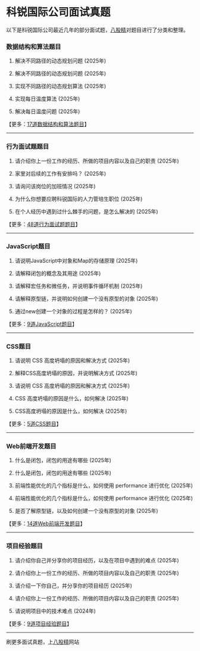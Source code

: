 # 科锐国际公司面试真题

以下是科锐国际公司最近几年的部分面试题，[八股精](https://www.bagujing.com)对题目进行了分类和整理。

### 数据结构和算法题目

1. 解决不同路径的动态规划问题 (2025年) 

2. 解决不同路径的动态规划问题 (2025年) 

3. 实现不同路径的动态规划算法 (2025年) 

4. 实现每日温度算法 (2025年) 

5. 解决每日温度问题 (2025年) 

【更多：[17道数据结构和算法题目](https://www.bagujing.com/companies)】


---

### 行为面试题题目

1. 请介绍你上一份工作的经历、所做的项目内容以及自己的职责 (2025年) 

2. 家里对后续的工作有安排吗？ (2025年) 

3. 请询问该岗位的加班情况 (2025年) 

4. 为什么你想要应聘科锐国际的人力管培生职位 (2025年) 

5. 在个人经历中遇到过什么棘手的问题，是怎么解决的 (2025年) 

【更多：[48道行为面试题题目](https://www.bagujing.com/companies)】


---

### JavaScript题目

1. 请说明JavaScript中对象和Map的存储原理 (2025年) 

2. 请解释闭包的概念及其用途 (2025年) 

3. 请解释宏任务和微任务，并说明事件循环机制 (2025年) 

4. 请解释原型链，并说明如何创建一个没有原型的对象 (2025年) 

5. 通过new创建一个对象的过程是怎样的？ (2025年) 

【更多：[9道JavaScript题目](https://www.bagujing.com/companies)】


---

### CSS题目

1. 请说明 CSS 高度坍塌的原因和解决方式 (2025年) 

2. 解释CSS高度坍塌的原因，并说明解决方式 (2025年) 

3. 请说明 CSS 高度坍塌的原因和解决方式 (2025年) 

4. CSS 高度坍塌的原因是什么，如何解决 (2025年) 

5. CSS高度坍塌的原因是什么，如何解决 (2025年) 

【更多：[5道CSS题目](https://www.bagujing.com/companies)】


---

### Web前端开发题目

1. 什么是闭包，闭包的用途有哪些 (2025年) 

2. 什么是闭包，闭包的用途有哪些 (2025年) 

3. 前端性能优化的几个指标是什么，如何使用 performance 进行优化 (2025年) 

4. 前端性能优化的几个指标是什么，如何使用 performance 进行优化 (2025年) 

5. 是否了解原型链，以及如何创建一个没有原型的对象 (2025年) 

【更多：[14道Web前端开发题目](https://www.bagujing.com/companies)】


---

### 项目经验题目

1. 请介绍你自己并分享你的项目经历，以及在项目中遇到的难点 (2025年) 

2. 请介绍你上一份工作的经历、所做的项目内容以及自己的职责 (2025年) 

3. 请介绍一下你自己，并分享你的项目经历 (2025年) 

4. 请介绍你上一份工作的经历、所做的项目内容以及自己的职责 (2025年) 

5. 请说明项目中的技术难点 (2024年) 

【更多：[9道项目经验题目](https://www.bagujing.com/companies)】


---

刷更多面试真题，上[八股精](https://www.bagujing.com)网站